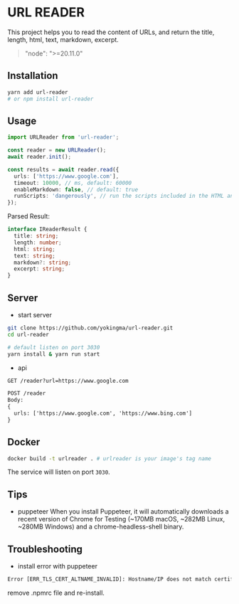 # URL READER

This project helps you to read the content of URLs, and return the title, length, html, text, markdown, excerpt.

> "node": ">=20.11.0"

## Installation

```bash
yarn add url-reader
# or npm install url-reader
```

## Usage

```ts
import URLReader from 'url-reader';

const reader = new URLReader();
await reader.init();

const results = await reader.read({
  urls: ['https://www.google.com'],
  timeout: 10000, // ms, default: 60000
  enableMarkdown: false, // default: true
  runScripts: 'dangerously', // run the scripts included in the HTML and fetch remote resources, default is closed.
});
```

Parsed Result:

```ts
interface IReaderResult {
  title: string;
  length: number;
  html: string;
  text: string;
  markdown?: string;
  excerpt: string;
}
```

## Server

* start server

```bash
git clone https://github.com/yokingma/url-reader.git
cd url-reader

# default listen on port 3030
yarn install & yarn run start
```

* api

```txt
GET /reader?url=https://www.google.com

POST /reader
Body:
{
  urls: ['https://www.google.com', 'https://www.bing.com']
}
```

## Docker

```bash
docker build -t urlreader . # urlreader is your image's tag name
```

The service will listen on port ```3030```.

## Tips

- puppeteer
When you install Puppeteer, it will automatically downloads a recent version of Chrome for Testing (~170MB macOS, ~282MB Linux, ~280MB Windows) and a chrome-headless-shell binary.

## Troubleshooting

- install error with puppeteer

```txt
Error [ERR_TLS_CERT_ALTNAME_INVALID]: Hostname/IP does not match certificate's altnames...
```

remove .npmrc file and re-install.
